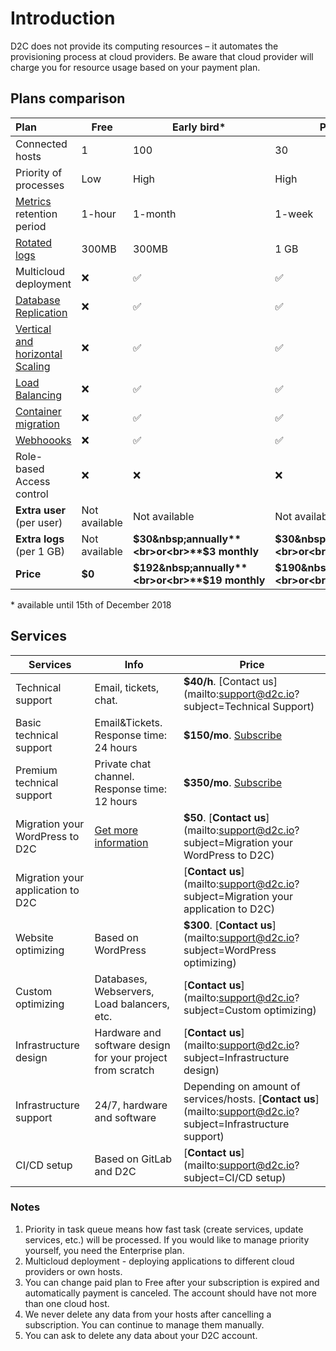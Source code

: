 # Introduction

D2C does not provide its computing resources – it automates the provisioning process at cloud providers. Be aware that cloud provider will charge you for resource usage based on your payment plan.

## Plans comparison

Plan                                                  | Free          | Early bird*   | Personal | Team
:---------------------------------------------------- |-------------- | ---------      | -----    | ----
Connected hosts                                       | 1             | 100            | 30       |100  
Priority of processes                                 | Low           | High           | High     | Highest
[Metrics](/platform/metrics/) retention period        | 1-hour        | 1-month        | 1-week   | 1-month
[Rotated logs](/platform/logs/)                       | 300MB         | 300MB          | 1 GB     | 1 GB
Multicloud deployment                                 | ❌             | ✅              | ✅        | ✅
[Database Replication](/platform/scaling/)            | ❌             | ✅              | ✅        | ✅
[Vertical and horizontal Scaling](/platform/scaling/) | ❌             | ✅              | ✅        | ✅
[Load Balancing](/platform/balancing/)                | ❌             | ✅              | ✅        | ✅
[Container migration](/platform/migration/)           | ❌             | ✅              | ✅        | ✅
[Webhoooks](/platform/webhooks/)                      | ❌             | ✅              | ✅        | ✅
Role-based Access control                             | ❌             | ❌              | ❌        | ✅
**Extra user** (per user)                             | Not available | Not available | Not available | **$190&nbsp;annually**<br>or<br>**$19&nbsp;monthly**
**Extra logs** (per 1 GB)                             | Not available | **$30&nbsp;annually**<br>or<br>**$3&nbsp;monthly** | **$30&nbsp;annually**<br>or<br>**$3&nbsp;monthly** | **$30&nbsp;annually**<br>or<br>**$3&nbsp;monthly**
**Price**                                             | **$0**        | **$192&nbsp;annually**<br>or<br>**$19&nbsp;monthly** | **$190&nbsp;annually**<br>or<br>**$19&nbsp;monthly** |  **$570&nbsp;annually**<br>or<br>**$57&nbsp;monthly**

\* available until 15th of December 2018

## Services

Services  | Info   |  Price
--|---|--
Technical support          | Email, tickets, chat.    | **$40/h**. [Contact us](mailto:support@d2c.io?subject=Technical Support)
Basic technical support    | Email&Tickets. Response time: 24 hours                    | **$150/mo**. [Subscribe](https://pay.paddle.com/checkout/539534)
Premium technical support  | Private chat channel. Response time: 12 hours             | **$350/mo**. [Subscribe](https://pay.paddle.com/checkout/539535)
Migration your WordPress to D2C   | [Get more information](https://d2c.io/services/your-wordpress-site-migration-to-our-platform)    | **$50**. [**Contact us**](mailto:support@d2c.io?subject=Migration your WordPress to D2C) |
Migration your application to D2C  |                                         | [**Contact us**](mailto:support@d2c.io?subject=Migration your application to D2C)
Website optimizing         | Based on WordPress                                        | **$300**. [**Contact us**](mailto:support@d2c.io?subject=WordPress optimizing)
Custom optimizing          | Databases, Webservers, Load balancers, etc.               | [**Contact us**](mailto:support@d2c.io?subject=Custom optimizing)
Infrastructure design      | Hardware and software design for your project from scratch | [**Contact us**](mailto:support@d2c.io?subject=Infrastructure design)
Infrastructure support     | 24/7, hardware and software                       | Depending on amount of services/hosts. [**Contact us**](mailto:support@d2c.io?subject=Infrastructure support)
CI/CD setup               | Based on GitLab and D2C                                           | [**Contact us**](mailto:support@d2c.io?subject=CI/CD setup)



### Notes

1. Priority in task queue means how fast task (create services, update services, etc.) will be processed. If you would like to manage priority yourself, you need the Enterprise plan.
2. Multicloud deployment - deploying applications to different cloud providers or own hosts.
3. You can change paid plan to Free after your subscription is expired and automatically payment is canceled. The account should have not more than one cloud host.
4. We never delete any data from your hosts after cancelling a subscription. You can continue to manage them manually.
5. You can ask to delete any data about your D2C account.
